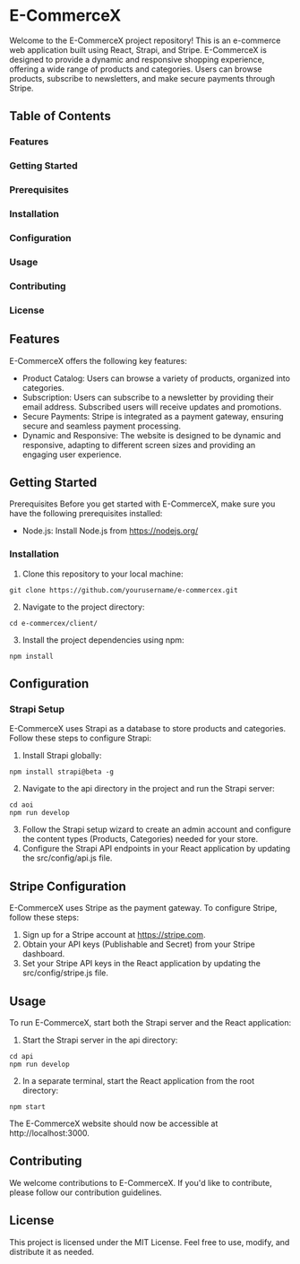 # E-CommerceX

Welcome to the E-CommerceX project repository! This is an e-commerce web application built using React, Strapi, and Stripe. E-CommerceX is designed to provide a dynamic and responsive shopping experience, offering a wide range of products and categories. Users can browse products, subscribe to newsletters, and make secure payments through Stripe.

## Table of Contents
### Features
### Getting Started
### Prerequisites
### Installation
### Configuration
### Usage
### Contributing
### License

## Features
E-CommerceX offers the following key features:
- Product Catalog: Users can browse a variety of products, organized into categories.
- Subscription: Users can subscribe to a newsletter by providing their email address. Subscribed users will receive updates and promotions.
- Secure Payments: Stripe is integrated as a payment gateway, ensuring secure and seamless payment processing.
- Dynamic and Responsive: The website is designed to be dynamic and responsive, adapting to different screen sizes and providing an engaging user experience.

## Getting Started
Prerequisites
Before you get started with E-CommerceX, make sure you have the following prerequisites installed:

- Node.js: Install Node.js from https://nodejs.org/

### Installation
1. Clone this repository to your local machine:
```
git clone https://github.com/yourusername/e-commercex.git
```
2. Navigate to the project directory:
```
cd e-commercex/client/
```
3. Install the project dependencies using npm:
```
npm install
```

## Configuration
### Strapi Setup
E-CommerceX uses Strapi as a database to store products and categories. Follow these steps to configure Strapi:
1. Install Strapi globally:
```
npm install strapi@beta -g
```
2. Navigate to the api directory in the project and run the Strapi server:
```
cd aoi
npm run develop
```
3. Follow the Strapi setup wizard to create an admin account and configure the content types (Products, Categories) needed for your store.
4. Configure the Strapi API endpoints in your React application by updating the src/config/api.js file.

## Stripe Configuration
E-CommerceX uses Stripe as the payment gateway. To configure Stripe, follow these steps:
1. Sign up for a Stripe account at https://stripe.com.
2. Obtain your API keys (Publishable and Secret) from your Stripe dashboard.
3. Set your Stripe API keys in the React application by updating the src/config/stripe.js file.

## Usage
To run E-CommerceX, start both the Strapi server and the React application:
1. Start the Strapi server in the api directory:
```
cd api
npm run develop
```
2. In a separate terminal, start the React application from the root directory:
```
npm start
```
The E-CommerceX website should now be accessible at http://localhost:3000.

## Contributing
We welcome contributions to E-CommerceX. If you'd like to contribute, please follow our contribution guidelines.

## License
This project is licensed under the MIT License. Feel free to use, modify, and distribute it as needed.
